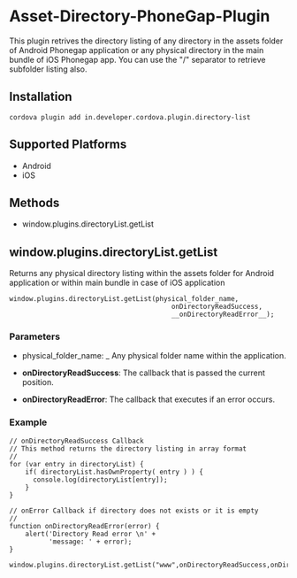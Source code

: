 # Asset-Directory-PhoneGap-Plugin

This plugin retrives the directory listing of any directory in the assets folder of Android Phonegap application
or any physical directory in the main bundle of iOS Phonegap app.
You can use the "/" separator to retrieve subfolder listing also.

## Installation

    cordova plugin add in.developer.cordova.plugin.directory-list

## Supported Platforms

- Android
- iOS

## Methods

- window.plugins.directoryList.getList


## window.plugins.directoryList.getList

Returns any physical directory listing within the assets folder for Android application or within main bundle in case of iOS application

    window.plugins.directoryList.getList(physical_folder_name,
                                             onDirectoryReadSuccess,
                                             __onDirectoryReadError__);

### Parameters

- physical_folder_name: _ Any physical folder name within the application.

- __onDirectoryReadSuccess__: The callback that is passed the current position.

- __onDirectoryReadError__: The callback that executes if an error occurs.

### Example

    // onDirectoryReadSuccess Callback
    // This method returns the directory listing in array format
    //
    for (var entry in directoryList) {
		if( directoryList.hasOwnProperty( entry ) ) {
		  console.log(directoryList[entry]);
		} 
	}

    // onError Callback if directory does not exists or it is empty
    //
    function onDirectoryReadError(error) {
        alert('Directory Read error \n' +
              'message: ' + error);
    }

    window.plugins.directoryList.getList("www",onDirectoryReadSuccess,onDirectoryReadError);